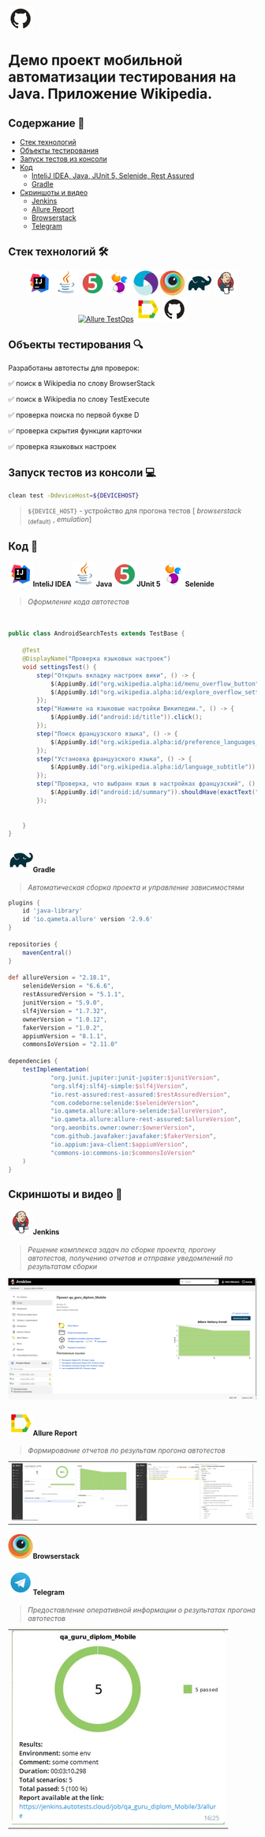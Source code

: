 <a href="https://github.com/"><img alt="github.com" height="50" src="readme_files/technologies/github.svg"/></a>
# Демо проект мобильной автоматизации тестирования на Java. Приложение Wikipedia.


## Содержание :bookmark_tabs:
* <a href="#stack">Cтек технологий</a>
* <a href="#objects">Объекты тестирования</a>
* <a href="#console">Запуск тестов из консоли</a>
* <a href="#code">Код</a>
    + <a href="#intelij">InteliJ IDEA, Java, JUnit 5, Selenide, Rest Assured</a>
    + <a href="#gradle">Gradle</a>
* <a href="#screenshot">Скриншоты и видео</a>
  + <a href="#jenkins">Jenkins</a>
  + <a href="#allure">Allure Report</a>
  + <a href="#browserstack">Browserstack</a>
  + <a href="#notifications">Telegram</a>



<a id="stack"></a>
## Cтек технологий :hammer_and_wrench:

<div align="center">
<a href="https://www.jetbrains.com/idea/"><img alt="InteliJ IDEA" height="50" src="readme_files/technologies/intelij_idea.svg" width="50"/></a>
<a href="https://www.java.com/"><img alt="Java" height="50" src="readme_files/technologies/java.svg" width="50"/></a>
<a href="https://junit.org/junit5/"><img alt="JUnit 5" height="50" src="readme_files/technologies/junit5.svg" width="50"/></a>
<a href="https://selenide.org/"><img alt="Selenide" height="50" src="readme_files/technologies/selenide.svg" width="50"/></a>
<a href="https://appium.io/"><img alt="Appium" height="50" src="readme_files/technologies/appium.svg" width="50"/></a>
<a href="https://www.browserstack.co"><img alt="Browserstack" height="50" src="readme_files/technologies/browserstack.svg" width="50"/></a>
<a href="https://gradle.org/"><img alt="Gradle" height="50" src="readme_files/technologies/gradle.svg" width="50"/></a>
<a href="https://www.jenkins.io/"><img alt="Jenkins" height="50" src="readme_files/technologies/jenkins.svg" width="50"/></a>
<a href="https://qameta.io/"><img alt="Allure TestOps" height="50" src="readme_files/technologies/allure_testops.svg" width="50"/></a>
<a href="https://github.com/allure-framework/"><img alt="Allure" height="50" src="readme_files/technologies/allure.svg" width="50"/></a>
<a href="https://github.com/"><img alt="GitHub" height="50" src="readme_files/technologies/github.svg" width="50"/></a>
</div>



<a id="objects"></a>
## Объекты тестирования :mag:

Разработаны автотесты для проверок:


:white_check_mark: поиск в Wikipedia по слову BrowserStack

:white_check_mark: поиск в Wikipedia по слову TestExecute

:white_check_mark: проверка поиска по первой букве D

:white_check_mark: проверка скрытия функции карточки

:white_check_mark: проверка языковых настроек






<a id="console"></a>
## Запуск тестов из консоли :computer:

```bash
clean test -DdeviceHost=${DEVICEHOST}

```

> `${DEVICE_HOST}` - устройство для прогона тестов [ *browserstack* <sub>(default)</sub> , *emulation*] 




<a id="code"></a>
## Код :floppy_disk:

<a id="intelij"></a>
#### <img alt="InteliJ IDEA" height="50" src="readme_files/technologies/intelij_idea.svg" width="50"/>InteliJ IDEA</a><img alt="Java" height="50" src="readme_files/technologies/java.svg" width="50"/>Java</a><img alt="JUnit 5" height="50" src="readme_files/technologies/junit5.svg" width="50"/>JUnit 5</a><img alt="Selenide" height="50" src="readme_files/technologies/selenide.svg" width="50"/>Selenide</a>

> *Оформление кода автотестов*

```java


public class AndroidSearchTests extends TestBase {

    @Test
    @DisplayName("Проверка языковых настроек")
    void settingsTest() {
        step("Открыть вкладку настроек вики", () -> {
            $(AppiumBy.id("org.wikipedia.alpha:id/menu_overflow_button")).click();
            $(AppiumBy.id("org.wikipedia.alpha:id/explore_overflow_settings")).click();
        });
        step("Нажмите на языковые настройки Википедии.", () -> {
            $(AppiumBy.id("android:id/title")).click();
        });
        step("Поиск французского языка", () -> {
            $(AppiumBy.id("org.wikipedia.alpha:id/preference_languages_filter")).sendKeys("French");
        });
        step("Установка французского языка", () -> {
            $(AppiumBy.id("org.wikipedia.alpha:id/language_subtitle")).click();
        });
        step("Проверка, что выбранн язык в настройках французский", () -> {
            $(AppiumBy.id("android:id/summary")).shouldHave(exactText("Français"));
        });


    }
}    
```



<a id="gradle"></a>
#### <img alt="Gradle" height="50" src="readme_files/technologies/gradle.svg" width="50"/>Gradle</a>

> *Автоматическая сборка проекта и управление зависимостями*

```groovy
plugins {
    id 'java-library'
    id 'io.qameta.allure' version '2.9.6'
}

repositories {
    mavenCentral()
}

def allureVersion = "2.18.1",
    selenideVersion = "6.6.6",
    restAssuredVersion = "5.1.1",
    junitVersion = "5.9.0",
    slf4jVersion = "1.7.32",
    ownerVersion = "1.0.12",
    fakerVersion = "1.0.2",
    appiumVersion = "8.1.1",
    commonsIoVersion = "2.11.0"
    
dependencies {
    testImplementation(
            "org.junit.jupiter:junit-jupiter:$junitVersion",
            "org.slf4j:slf4j-simple:$slf4jVersion",
            "io.rest-assured:rest-assured:$restAssuredVersion",
            "com.codeborne:selenide:$selenideVersion",
            "io.qameta.allure:allure-selenide:$allureVersion",
            "io.qameta.allure:allure-rest-assured:$allureVersion",
            "org.aeonbits.owner:owner:$ownerVersion",
            "com.github.javafaker:javafaker:$fakerVersion",
            "io.appium:java-client:$appiumVersion",
            "commons-io:commons-io:$commonsIoVersion"
    )
}
```


<a id="screenshot"></a>
## Скриншоты и видео :camera_flash:


<a id="jenkins"></a>
#### <img alt="Jenkins" height="50" src="readme_files/technologies/jenkins.svg" width="50"/>Jenkins</a>

> *Решение комплекса задач по сборке проекта, прогону автотестов, получению отчетов и отправке уведомлений по
результатам сборки*

<a href="https://jenkins.autotests.cloud/job/qa_guru_diplom_Mobile/">
<img src="readme_files/jenkins/JenkinsProject.png" alt="Jenkins">
</a>



<a id="allure"></a>
#### <img alt="Allure" height="50" src="readme_files/technologies/allure.svg" width="50"/>Allure Report</a>

> *Формирование отчетов по результам прогона автотестов*

<table>
     <tr>
        <td>
        <a href="https://jenkins.autotests.cloud/job/qa_guru_diplom_Mobile/3/allure/">
        <img src="readme_files/allure/AllureDashboard.png">
        </a>
        </td>
        <td>
        <a href="https://jenkins.autotests.cloud/job/qa_guru_diplom_Mobile/3/allure/#suites/931af5ed5b63c00d89301b3b329c12d8/4263a25fc6e8c837/">
        <img src="readme_files/allure/AllureTestCases.png">
        </a>
        </td>
    </tr>
</table>

<a id="browserstack"></a>
#### <img alt="Browserstack" height="50" src="readme_files/technologies/browserstack.svg" width="50"/>Browserstack</a>

<div align="center">

</div>

<a id="notifications"></a>
#### <img alt="Telegram" height="50" src="readme_files/technologies/telegram.svg" width="50"/>Telegram</a>

> *Предоставление оперативной информации о результатах прогона автотестов*

<table>
     <tr>
        <td>
        <img src="readme_files/telegram/Notifications.png" alt="Telegram">
        </td>
    </tr>
 </table>   
